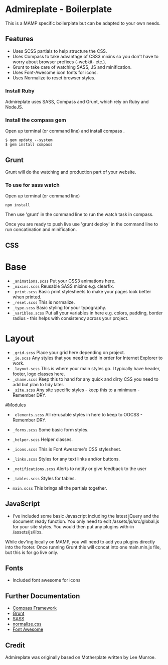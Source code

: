 # Admireplate - Boilerplate

This is a MAMP specific boilerplate but can be adapted to your own needs.

## Features
* Uses SCSS partials to help structure the CSS.
* Uses Compass to take advantage of CSS3 mixins so you don't have to worry about browser prefixes (-webkit- etc.).
* Grunt to take care of watching SASS, JS and minification.
* Uses Font-Awesome icon fonts for icons.
* Uses Normalize to reset browser styles.

### Install Ruby
Admireplate uses SASS, Compass and Grunt, which rely on Ruby and NodeJS.

### Install the compass gem
Open up terminal (or command line) and install compass .
```
$ gem update --system
$ gem install compass
```

## Grunt

Grunt will do the watching and production part of your website.

### To use for sass watch

Open up terminal (or command line)
```
npm install
```
Then use 'grunt' in the command line to run the watch task in compass.

Once you are ready to push live use 'grunt deploy' in the command line to run concatination and minification.

## CSS

# Base
* `_animations.scss` Put your CSS3 animations here.
* `_mixins.scss` Reusable SASS mixins e.g. clearfix.
* `_print.scss` Basic print stylesheets to make your pages look better when printed.
* `_reset.scss` This is normalize.
* `_type.scss` Basic styling for your typography.
* `_varibles.scss` Put all your variables in here e.g. colors, padding, border radius - this helps with consistency across your project.

# Layout
* `_grid.scss` Place your grid here depending on project.
* `_ie.scss` Any styles that you need to add in order for Internet Explorer to work.
* `_layout.scss` This is where your main styles go. I typically have header, footer, logo classes here.
* `_shame.scss` Keep this to hand for any quick and dirty CSS you need to add but plan to tidy later.
* `_site.scss` Any site specific styles - keep this to a minimum - Remember DRY.

#Modules
* `_elements.scss` All re-usable styles in here to keep to OOCSS - Remember DRY.
* `_forms.scss` Some basic form styles.
* `_helper.scss` Helper classes.
* `_icons.scss` This is Font Awesome's CSS stylesheet.
* `_links.scss` Styles for any text links and/or buttons.
* `_notifications.scss` Alerts to notify or give feedback to the user
* `_tables.scss` Styles for tables.

* `main.scss` This brings all the partials together.

## JavaScript ##
* I've included some basic Javascript including the latest jQuery and the document ready function. You only need to edit /assets/js/src/global.js for your site styles. You would then put any plugins with-in /assets/js/libs.

While dev'ing locally on MAMP, you will need to add you plugins directly into the footer. Once running Grunt this will concat into one main.min.js file, but this is for go live only.

## Fonts ##
* Included font awesome for icons

## Further Documentation ##
* <a href="http://compass-style.org/">Compass Framework</a>
* <a href="http://gruntjs.com/">Grunt</a>
* <a href="http://sass-lang.com/">SASS</a>
* <a href="http://necolas.github.com/normalize.css/">normalize.css</a>
* <a href="http://fontawesome.io/">Font Awesome</a>

## Credit

Admireplate was originally based on Motherplate written by Lee Munroe.
